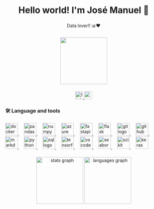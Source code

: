 ###

<h1 align="center">Hello world! I'm José Manuel 👋</h1>

###

<p align="center">Data lover!! 📊❤️</p>

###

<div align="center">
    <img height="150"
        src="https://media3.giphy.com/media/JrXas5ecb4FkwbFpIE/giphy.gif?cid=ecf05e47xwqduu36uq1fef4rdrbuc9k19cmdcehboe92bzsh&ep=v1_gifs_related&rid=giphy.gif&ct=g" />
</div>

###

<div align="center">
    <a href="https://www.linkedin.com/in/jose-manuel-gonzalez-fornell/" target="_blank">
        <img src="https://img.shields.io/static/v1?message=LinkedIn&logo=linkedin&label=&color=0077B5&logoColor=white&labelColor=&style=for-the-badge"
            height="25" alt="linkedin logo" />
    </a>
    <a href="mailto:josemanuelgonzalezfornell@gmail.com" target="_blank">
        <img src="https://img.shields.io/static/v1?message=Gmail&logo=gmail&label=&color=D14836&logoColor=white&labelColor=&style=for-the-badge"
            height="25" alt="gmail logo" />
    </a>
</div>

###

<h3 align="left">🛠 Language and tools</h3>

###

<div align="left">
    <a href="https://www.docker.com/" target="_blank">
        <img src="https://cdn.jsdelivr.net/gh/devicons/devicon/icons/docker/docker-original.svg" height="40"
            alt="docker logo" />
    </a>
    <img width="12" />
    <a href="https://pandas.pydata.org/" target="_blank">
        <img src="https://cdn.jsdelivr.net/gh/devicons/devicon/icons/pandas/pandas-original.svg" height="40"
            alt="pandas logo" />
    </a>
    <img width="12" />
    <a href="https://numpy.org/" target="_blank">
        <img src="https://cdn.jsdelivr.net/gh/devicons/devicon/icons/numpy/numpy-original.svg" height="40"
            alt="numpy logo" />
    </a>
    <img width="12" />
    <a href="https://azure.microsoft.com/" target="_blank">
        <img src="https://cdn.jsdelivr.net/gh/devicons/devicon/icons/azure/azure-original.svg" height="40"
            alt="azure logo" />
    </a>
    <img width=" 12" />
    <a href="https://fastapi.tiangolo.com/" target="_blank">
        <img src="https://cdn.jsdelivr.net/gh/devicons/devicon/icons/fastapi/fastapi-original.svg" height="40"
            alt="fastapi logo" />
    </a>
    <img width="12" />
    <a href="https://flask.palletsprojects.com/" target="_blank">
        <img src="https://cdn.jsdelivr.net/gh/devicons/devicon/icons/flask/flask-original.svg" height="40"
            alt="flask logo" />
    </a>
    <img width="12" />
    <a href="https://git-scm.com/" target="_blank">
        <img src="https://cdn.jsdelivr.net/gh/devicons/devicon/icons/git/git-original.svg" height="40" alt="git logo" />
    </a>
    <img width="12" />
    <a href="https://github.com/" target="_blank">
        <img src="https://cdn.jsdelivr.net/gh/devicons/devicon/icons/github/github-original.svg" height="40"
            alt="github logo" />
    </a>
    <img width="12" />
    <a href="https://www.markdownguide.org/" target="_blank">
        <img src="https://cdn.jsdelivr.net/gh/devicons/devicon/icons/markdown/markdown-original.svg" height="40"
            alt="markdown logo" />
    </a>
    <img width="12" />
    <a href="https://www.python.org/" target="_blank">
        <img src="https://cdn.jsdelivr.net/gh/devicons/devicon/icons/python/python-original.svg" height="40"
            alt="python logo" />
    </a>
    <img width="12" />
    <a href="https://www.sqlservercentral.com/" target="_blank">
        <img src="https://creazilla-store.fra1.digitaloceanspaces.com/icons/3231684/sql-icon-md.png" height="40"
            alt="sql logo" />
    </a>
    <img width="12" />
    <a href="https://www.tensorflow.org/" target="_blank">
        <img src="https://cdn.jsdelivr.net/gh/devicons/devicon/icons/tensorflow/tensorflow-original.svg" height="40"
            alt="tensorflow logo" />
    </a>
    <img width="12" />
    <a href="https://code.visualstudio.com/" target="_blank">
        <img src="https://cdn.jsdelivr.net/gh/devicons/devicon/icons/vscode/vscode-original.svg" height="40"
            alt="vscode logo" />
    </a>
    <img width="12" />
    <a href="https://seaborn.pydata.org/" target="_blank">
        <img src="https://seaborn.pydata.org/_images/logo-mark-lightbg.svg" height="40" alt="seaborn logo" />
    </a>
    <img width="12" />
    <a href="https://scikit-learn.org/" target="_blank">
        <img src="https://upload.wikimedia.org/wikipedia/commons/thumb/0/05/Scikit_learn_logo_small.svg/2560px-Scikit_learn_logo_small.svg.png"
            height="40" alt="scikit learn logo" />
    </a>
    <img width="12" />
    <a href="https://keras.io/" target="_blank">
        <img src="https://upload.wikimedia.org/wikipedia/commons/thumb/a/ae/Keras_logo.svg/1200px-Keras_logo.svg.png"
            height="40" alt="keras logo" />
    </a>
</div>

###

<div align="center">
    <img src="https://github-readme-stats.vercel.app/api?username=josemanuelgonzalezfornell&hide_title=false&hide_rank=false&show_icons=true&include_all_commits=true&count_private=true&disable_animations=false&theme=dracula&locale=en&hide_border=false&order=1"
        height="150" alt="stats graph" />
    <img src="https://github-readme-stats.vercel.app/api/top-langs?username=josemanuelgonzalezfornell&locale=en&hide_title=false&layout=compact&card_width=320&langs_count=5&theme=dracula&hide_border=false&order=2"
        height="150" alt="languages graph" />
</div>